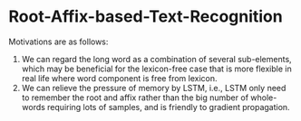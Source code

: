 # Root-Affix-based-Text-Recognition
Motivations are as follows:
1. We can regard the long word as a combination of several sub-elements, which may be beneficial for the lexicon-free case that is more flexible in real life where word component is free from lexicon.
2. We can relieve the pressure of memory by LSTM, i.e., LSTM only need to remember the root and affix rather than the big number of whole-words requiring lots of samples, and is friendly to gradient propagation.
